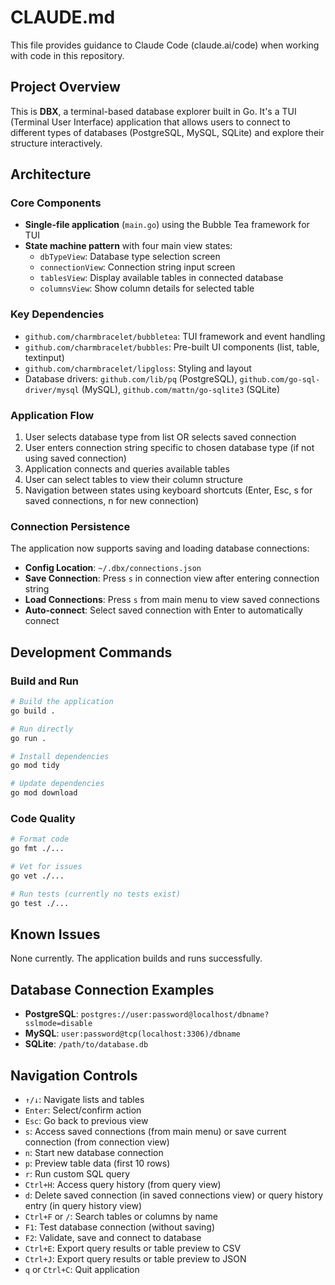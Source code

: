 # CLAUDE.md

This file provides guidance to Claude Code (claude.ai/code) when working with code in this repository.

## Project Overview

This is **DBX**, a terminal-based database explorer built in Go. It's a TUI (Terminal User Interface) application that allows users to connect to different types of databases (PostgreSQL, MySQL, SQLite) and explore their structure interactively.

## Architecture

### Core Components

- **Single-file application** (`main.go`) using the Bubble Tea framework for TUI
- **State machine pattern** with four main view states:
  - `dbTypeView`: Database type selection screen
  - `connectionView`: Connection string input screen  
  - `tablesView`: Display available tables in connected database
  - `columnsView`: Show column details for selected table

### Key Dependencies

- `github.com/charmbracelet/bubbletea`: TUI framework and event handling
- `github.com/charmbracelet/bubbles`: Pre-built UI components (list, table, textinput)
- `github.com/charmbracelet/lipgloss`: Styling and layout
- Database drivers: `github.com/lib/pq` (PostgreSQL), `github.com/go-sql-driver/mysql` (MySQL), `github.com/mattn/go-sqlite3` (SQLite)

### Application Flow

1. User selects database type from list OR selects saved connection
2. User enters connection string specific to chosen database type (if not using saved connection)
3. Application connects and queries available tables
4. User can select tables to view their column structure
5. Navigation between states using keyboard shortcuts (Enter, Esc, s for saved connections, n for new connection)

### Connection Persistence

The application now supports saving and loading database connections:
- **Config Location**: `~/.dbx/connections.json`
- **Save Connection**: Press `s` in connection view after entering connection string
- **Load Connections**: Press `s` from main menu to view saved connections
- **Auto-connect**: Select saved connection with Enter to automatically connect

## Development Commands

### Build and Run
```bash
# Build the application
go build .

# Run directly 
go run .

# Install dependencies
go mod tidy

# Update dependencies
go mod download
```

### Code Quality
```bash
# Format code
go fmt ./...

# Vet for issues
go vet ./...

# Run tests (currently no tests exist)
go test ./...
```

## Known Issues

None currently. The application builds and runs successfully.

## Database Connection Examples

- **PostgreSQL**: `postgres://user:password@localhost/dbname?sslmode=disable`
- **MySQL**: `user:password@tcp(localhost:3306)/dbname`  
- **SQLite**: `/path/to/database.db`

## Navigation Controls

- `↑/↓`: Navigate lists and tables
- `Enter`: Select/confirm action
- `Esc`: Go back to previous view
- `s`: Access saved connections (from main menu) or save current connection (from connection view)
- `n`: Start new database connection
- `p`: Preview table data (first 10 rows)
- `r`: Run custom SQL query
- `Ctrl+H`: Access query history (from query view)
- `d`: Delete saved connection (in saved connections view) or query history entry (in query history view)
- `Ctrl+F` or `/`: Search tables or columns by name
- `F1`: Test database connection (without saving)
- `F2`: Validate, save and connect to database
- `Ctrl+E`: Export query results or table preview to CSV
- `Ctrl+J`: Export query results or table preview to JSON
- `q` or `Ctrl+C`: Quit application